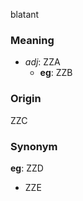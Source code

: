 blatant
### Meaning
+ _adj_: ZZA
	+ __eg__: ZZB

### Origin

ZZC

### Synonym

__eg__: ZZD

+ ZZE



